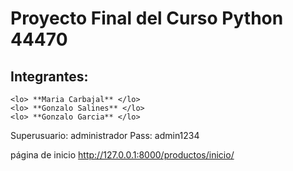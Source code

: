 # Proyecto Final del Curso Python 44470

## Integrantes:

    <lo> **Maria Carbajal** </lo>
    <lo> **Gonzalo Salines** </lo>
    <lo> **Gonzalo Garcia** </lo>

Superusuario: administrador
Pass: admin1234

página de inicio http://127.0.0.1:8000/productos/inicio/

